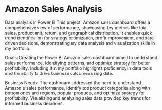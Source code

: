 # Amazon Sales Analysis
Data analysis in Power BI
This project, Amazon sales dashboard offers a comprehensive view of performance, showcasing key metrics like total sales, product unit, return, and geographical distribution. It enables quick trend identification for strategy optimization, profit improvement, and data-driven decisions, demonstrating my data analysis and visualization skills in my portfolio.

Goals: Creating the Power BI Amazon sales dashboard aimed to understand sales performance, identifying patterns, and optimize strategy for better profitability. Including it in my portfolio highlights proficiency in data tools and the ability to drive business outcomes using data.

Business Needs: The dashboard addressed the need to understand Amazon's sales performance, identify top product categories along with bottom ones and regions, popular products, and optimize strategy for profitability. Visualizing and analyzing sales data provided key trends for informed business decisions.
